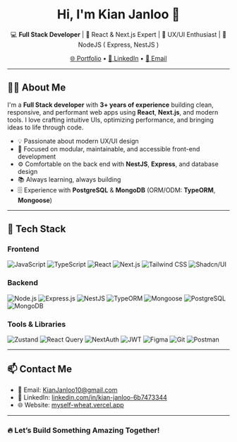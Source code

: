 <h1 align="center">Hi, I'm Kian Janloo 👋</h1>
<p align="center">
  💻 <b>Full Stack Developer</b> | 🧠 React & Next.js Expert | 🚀 UX/UI Enthusiast | 💎 NodeJS ( Express, NestJS )
</p>
<p align="center">
  <a href="https://myself-wheat.vercel.app" target="_blank">🌐 Portfolio</a> •
  <a href="https://www.linkedin.com/in/kian-janloo-6b7473344/" target="_blank">💼 LinkedIn</a> •
  <a href="mailto:KianJanloo10@gmail.com">📩 Email</a>
</p>

---

## 🧑‍💻 About Me
I'm a <b>Full Stack developer</b> with <b>3+ years of experience</b> building clean, responsive, and performant web apps using <b>React</b>, <b>Next.js</b>, and modern tools.
I love crafting intuitive UIs, optimizing performance, and bringing ideas to life through code.

- 💡 Passionate about modern UX/UI design
- 🧱 Focused on modular, maintainable, and accessible front-end development
- ⚙️ Comfortable on the back end with <b>NestJS</b>, <b>Express</b>, and database design
- 📚 Always learning, always building
- 🗄️ Experience with <b>PostgreSQL</b> & <b>MongoDB</b> (ORM/ODM: <b>TypeORM</b>, <b>Mongoose</b>)

---

## 🚀 Tech Stack

### <b>Frontend</b>
![JavaScript](https://img.shields.io/badge/-JavaScript-F7DF1E?style=flat&logo=javascript&logoColor=black)
![TypeScript](https://img.shields.io/badge/-TypeScript-3178C6?style=flat&logo=typescript&logoColor=white)
![React](https://img.shields.io/badge/-React-20232A?style=flat&logo=react)
![Next.js](https://img.shields.io/badge/-Next.js-000?style=flat&logo=next.js)
![Tailwind CSS](https://img.shields.io/badge/-TailwindCSS-06B6D4?style=flat&logo=tailwind-css)
![Shadcn/UI](https://img.shields.io/badge/-shadcn/ui-000?style=flat)

### <b>Backend</b>
![Node.js](https://img.shields.io/badge/-Node.js-339933?style=flat&logo=node.js&logoColor=white)
![Express.js](https://img.shields.io/badge/-Express.js-000?style=flat&logo=express)
![NestJS](https://img.shields.io/badge/-NestJS-E0234E?style=flat&logo=nestjs&logoColor=white)
![TypeORM](https://img.shields.io/badge/-TypeORM-000?style=flat)
![Mongoose](https://img.shields.io/badge/-Mongoose-880000?style=flat)
![PostgreSQL](https://img.shields.io/badge/-PostgreSQL-336791?style=flat&logo=postgresql&logoColor=white)
![MongoDB](https://img.shields.io/badge/-MongoDB-47A248?style=flat&logo=mongodb&logoColor=white)

### <b>Tools & Libraries</b>
![Zustand](https://img.shields.io/badge/-Zustand-000?style=flat&logo=zustand)
![React Query](https://img.shields.io/badge/-React%20Query-FF4154?style=flat&logo=react-query)
![NextAuth](https://img.shields.io/badge/-NextAuth.js-000?style=flat)
![JWT](https://img.shields.io/badge/-JWT-000?style=flat&logo=jsonwebtokens)
![Figma](https://img.shields.io/badge/-Figma-F24E1E?style=flat&logo=figma&logoColor=white)
![Git](https://img.shields.io/badge/-Git-F05032?style=flat&logo=git)
![Postman](https://img.shields.io/badge/-Postman-FF6C37?style=flat&logo=postman)

---

## 📫 Contact Me
- 📧 Email: <a href="mailto:KianJanloo10@gmail.com">KianJanloo10@gmail.com</a>
- 💼 LinkedIn: <a href="https://linkedin.com/in/kian-janloo-6b7473344">linkedin.com/in/kian-janloo-6b7473344</a>
- 🌐 Website: <a href="https://myself-wheat.vercel.app">myself-wheat.vercel.app</a>

---

### 🔥 Let’s Build Something Amazing Together!
